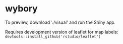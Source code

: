# wybory

To preview, download './visual' and run the Shiny app.

Requires development version of leaflet for map labels:
`devtools::install_github('rstudio/leaflet')`